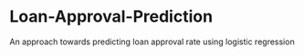 # Loan-Approval-Prediction
 An approach towards predicting loan approval rate using logistic regression
